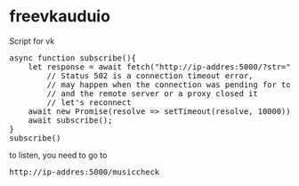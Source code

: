 # freevkauduio
<p>Script for vk</p>
<pre>
async function subscribe(){
    let response = await fetch("http://ip-addres:5000/?str="+window.btoa(unescape(encodeURIComponent(document.querySelector('.audio_page_player_title_song_title').innerText+" "+document.querySelector('.audio_page_player_title_performer').innerText))));
        // Status 502 is a connection timeout error,
        // may happen when the connection was pending for too long,
        // and the remote server or a proxy closed it
        // let's reconnect
    await new Promise(resolve => setTimeout(resolve, 10000));
    await subscribe();
}
subscribe()
</pre>

to listen, you need to go to 
<pre>http://ip-addres:5000/musiccheck</pre>

